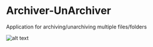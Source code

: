 # Archiver-UnArchiver
Application for archiving/unarchiving multiple files/folders

![alt text](https://raw.githubusercontent.com/TimAndroja/Archiver-UnArchiver/Archiver_image.png)
